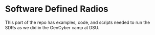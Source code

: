 # Software Defined Radios
This part of the repo has examples, code, and scripts needed to run the SDRs as we did in the GenCyber camp at DSU.